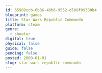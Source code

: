 ```yaml
---
id: 65989ccb-6b36-46b6-9552-d508f09380b4
blueprint: games
title: Star Wars Republic Commando
platform: steam
genre:
  - shooter
digital: true
physical: false
guide: false
pending: false
posted: 2000-01-01
slug: star-wars-republic-commando
---
```

